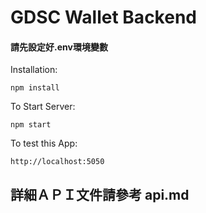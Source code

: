 # GDSC Wallet Backend

#### 請先設定好.env環境變數

Installation:

`npm install`  

To Start Server:

`npm start`  

To test this App:

`http://localhost:5050`  

## 詳細ＡＰＩ文件請參考 api.md
